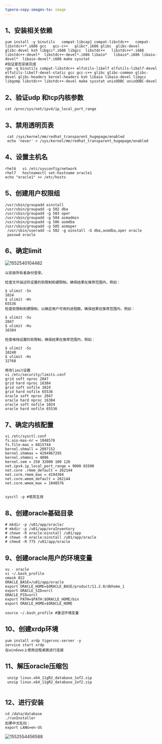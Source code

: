 ```yaml
---
typora-copy-images-to: image
---
```


## 1、安装相关依赖

```
yum install -y binutils   compat-libcap1 compat-libstdc++   compat-libstdc++*.i686 gcc   gcc-c++   glibc*.1686 glibc  glibc-devel   glibc-devel ksh libgcc*.i686 libgcc  libstdc++   libstdc++*.i686 libstdc++-devel*  libstdc++-devel*.i686 libaio*   libaio*.i686 libaio-devel*  libaio-devel*.i686 make sysstat
#验证是否安装完成
rpm -q binutils compat-libstdc++ elfutils-libelf elfutils-libelf-devel elfutils-libelf-devel-static gcc gcc-c++ glibc glibc-common glibc-devel glibc-headers kernel-headers ksh libaio libaio-devel libgcc libgomp libstdc++ libstdc++-devel make sysstat unixODBC unixODBC-devel
```



## 2、验证udp 和tcp内核参数

```
cat /proc/sys/net/ipv4/ip_local_port_range  
```

## 3、禁用透明页表

```
 cat /sys/kernel/mm/redhat_transparent_hugepage/enabled
 echo 'never' > /sys/kernel/mm/redhat_transparent_hugepage/enabled
```



## 4、设置主机名

```
rhel6   vi /etc/sysconfig/network 
rhel7   hostnamectl set-hostname oracle1
echo "oracle1" >> /etc/hosts
```

## 5、创建用户权限组

```
/usr/sbin/groupadd oinstall
/usr/sbin/groupadd -g 502 dba
/usr/sbin/groupadd -g 503 oper
/usr/sbin/groupadd -g 504 asmadmin
/usr/sbin/groupadd -g 506 asmdba
/usr/sbin/groupadd -g 505 asmoper
 /usr/sbin/useradd -u 502 -g oinstall -G dba,asmdba,oper oracle
 passwd oracle
```

## 6、确定limit

![1552540104482](C:\Users\wisdom\AppData\Roaming\Typora\typora-user-images\1552540104482.png)

```
以安装所有者身份登录。

检查文件描述符设置的软限制和硬限制。确保结果在推荐范围内，例如：

$ ulimit -Sn 
1024 
$ ulimit -Hn 
65536
检查软限制和硬限制，以确定用户可用的进程数。确保结果在推荐范围内，例如：

$ ulimit -Su 
2047 
$ ulimit -Hu 
16384

检查堆栈设置的软限制。确保结果在推荐范围内，例如：

$ ulimit -Ss 
10240 
$ ulimit -Hs 
32768

修改limit设置
vi /etc/security/limits.conf
grid soft nproc 2047
grid hard nproc 16384
grid soft nofile 1024
grid hard nofile 65536
oracle soft nproc 2047
oracle hard nproc 16384
oracle soft nofile 1024
oracle hard nofile 65536

```

## 7、确定内核配置

```
vi /etc/sysctl.conf
fs.aio-max-nr = 1048576 
fs.file-max = 6815744 
kernel.shmall = 2097152 
kernel.shmmax = 4294967295 
kernel.shmmni = 4096 
kernel.sem = 250 32000 100 128 
net.ipv4.ip_local_port_range = 9000 65500 
net.core .rmem_default = 262144 
net.core.rmem_max = 4194304 
net.core.wmem_default = 262144 
net.core.wmem_max = 1048576


sysctl -p #使其生效

```

## 8、创建oracle基础目录

```
# mkdir -p /u01/app/oracle/
# mkdir -p /u01/app/oraInventory
# chown -R oracle:oinstall /u01/app
# chown -R oracle:oinstall /u01/app/oracle
# chmod -R 775 /u01/app/oracle
```

## 9、创建oracle用户的环境变量

```
su - oracle
vi ~/.bash_profile
umask 022
ORACLE_BASE=/u01/app/oracle
export ORACLE_HOME=$ORACLE_BASE/product/11.2.0/dbhome_1
export ORACLE_SID=orcl
ORACLE_PID=orcl
export PATH=$PATH:$ORACLE_HOME/bin
export ORACLE_HOME=$ORACLE_HOME

source ~/.bash_profile #激活环境变量

```

## 10、创建xrdp环境

```
yum install xrdp tigervnc-server -y 
service start xrdp
在windows上使用远程桌面进行连接

```

## 11、解压oracle压缩包

```
 unzip linux.x64_11gR2_database_1of2.zip
 unzip linux.x64_11gR2_database_2of2.zip
 
```

## 12、进行安装

```
cd /data/database
./runInstaller
如果中文乱码：
export LANG=en-US

```

![1552554456588](C:\Users\wisdom\AppData\Roaming\Typora\typora-user-images\1552554456588.png)













